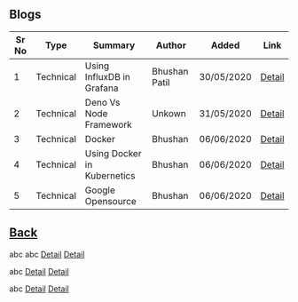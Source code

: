 ## Blogs

| Sr No | Type | Summary | Author | Added | Link |
| ------ | ------ | ------ | ------ | ------ | ------ |
| 1 | Technical | Using InfluxDB in Grafana | Bhushan Patil | 30/05/2020 | [<i class="far fa-file"></i>Detail](influxdb_grafana)|
| 2 | Technical | Deno Vs Node Framework | Unkown | 31/05/2020 | [<i class="far fa-file"></i>Detail](deno_vs_node)|
| 3 | Technical | Docker | Bhushan | 06/06/2020 | [<i class="far fa-file"></i>Detail](docker)|
| 4 | Technical | Using Docker in Kubernetics | Bhushan | 06/06/2020 | [<i class="far fa-file"></i>Detail](docker_kubernetics)|
| 5 | Technical | Google Opensource | Bhushan | 06/06/2020 | [<i class="far fa-file"></i>Detail](docker_kubernetics)|

## [<i class="fas fa-arrow-left"></i>Back](/documentation/)


<i class="fas fa-arrow-left"></i>abc
<i class="far fa-file"></i>abc
[<i class="far fa-file"></i>Detail](docker_kubernetics)
<i class="far fa-file"></i>[Detail](docker_kubernetics)

<i class="fa fa-file"></i>abc
[<i class="fa fa-file"></i>Detail](docker_kubernetics)
<i class="fa fa-file"></i>[Detail](docker_kubernetics)

<i class="fas fa-file"></i>abc
[<i class="fas fa-file"></i>Detail](docker_kubernetics)
<i class="fas fa-file"></i>[Detail](docker_kubernetics)

